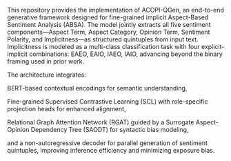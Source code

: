 This repository provides the implementation of ACOPI-QGen, an end-to-end generative framework designed for fine-grained implicit Aspect-Based Sentiment Analysis (ABSA). The model jointly extracts all five sentiment components—Aspect Term, Aspect Category, Opinion Term, Sentiment Polarity, and Implicitness—as structured quintuples from input text. Implicitness is modeled as a multi-class classification task with four explicit-implicit combinations: EAEO, EAIO, IAEO, IAIO, advancing beyond the binary framing used in prior work.

The architecture integrates:

BERT-based contextual encodings for semantic understanding,

Fine-grained Supervised Contrastive Learning (SCL) with role-specific projection heads for enhanced alignment,

Relational Graph Attention Network (RGAT) guided by a Surrogate Aspect-Opinion Dependency Tree (SAODT) for syntactic bias modeling,

and a non-autoregressive decoder for parallel generation of sentiment quintuples, improving inference efficiency and minimizing exposure bias.
